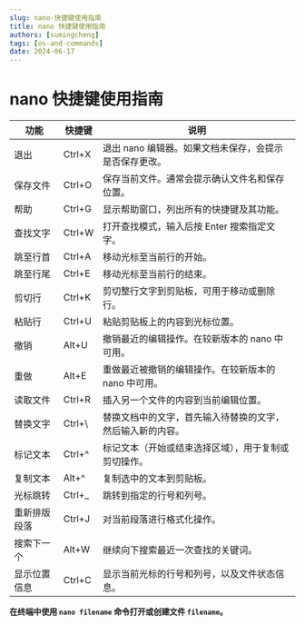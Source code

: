 ```yaml
---
slug: nano-快捷键使用指南
title: nano 快捷键使用指南
authors: [sumingcheng]
tags: [os-and-commands]
date: 2024-06-17
---
```


# nano 快捷键使用指南

| 功能         | 快捷键  | 说明                                                       |
| ------------ | ------- | ---------------------------------------------------------- |
| 退出         | Ctrl+X  | 退出 nano 编辑器。如果文档未保存，会提示是否保存更改。     |
| 保存文件     | Ctrl+O  | 保存当前文件。通常会提示确认文件名和保存位置。             |
| 帮助         | Ctrl+G  | 显示帮助窗口，列出所有的快捷键及其功能。                   |
| 查找文字     | Ctrl+W  | 打开查找模式，输入后按 Enter 搜索指定文字。                |
| 跳至行首     | Ctrl+A  | 移动光标至当前行的开始。                                   |
| 跳至行尾     | Ctrl+E  | 移动光标至当前行的结束。                                   |
| 剪切行       | Ctrl+K  | 剪切整行文字到剪贴板，可用于移动或删除行。                 |
| 粘贴行       | Ctrl+U  | 粘贴剪贴板上的内容到光标位置。                             |
| 撤销         | Alt+U   | 撤销最近的编辑操作。在较新版本的 nano 中可用。             |
| 重做         | Alt+E   | 重做最近被撤销的编辑操作。在较新版本的 nano 中可用。       |
| 读取文件     | Ctrl+R  | 插入另一个文件的内容到当前编辑位置。                       |
| 替换文字     | Ctrl+\  | 替换文档中的文字，首先输入待替换的文字，然后输入新的内容。 |
| 标记文本     | Ctrl+^  | 标记文本（开始或结束选择区域），用于复制或剪切操作。       |
| 复制文本     | Alt+^   | 复制选中的文本到剪贴板。                                   |
| 光标跳转     | Ctrl+\_ | 跳转到指定的行号和列号。                                   |
| 重新排版段落 | Ctrl+J  | 对当前段落进行格式化操作。                                 |
| 搜索下一个   | Alt+W   | 继续向下搜索最近一次查找的关键词。                         |
| 显示位置信息 | Ctrl+C  | 显示当前光标的行号和列号，以及文件状态信息。               |

**在终端中使用 `nano filename` 命令打开或创建文件 `filename`。**
